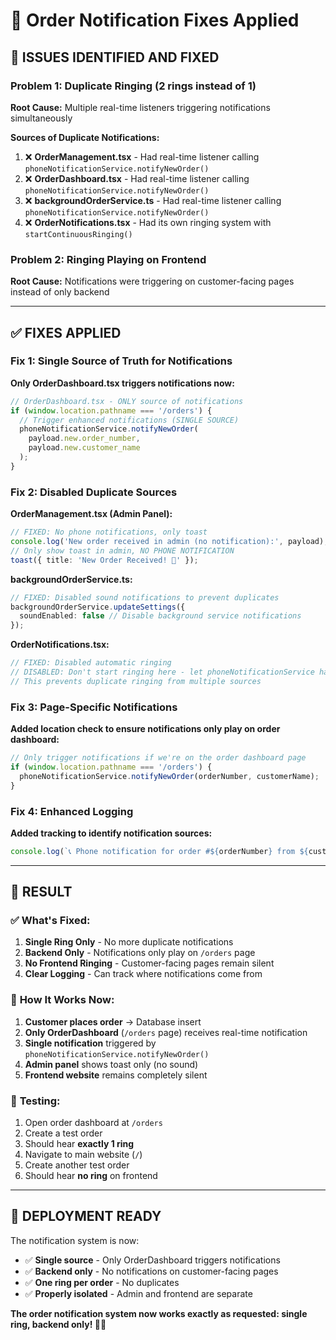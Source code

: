 # 🔧 Order Notification Fixes Applied

## 🚨 **ISSUES IDENTIFIED AND FIXED**

### **Problem 1: Duplicate Ringing (2 rings instead of 1)**
**Root Cause:** Multiple real-time listeners triggering notifications simultaneously

**Sources of Duplicate Notifications:**
1. ❌ **OrderManagement.tsx** - Had real-time listener calling `phoneNotificationService.notifyNewOrder()`
2. ❌ **OrderDashboard.tsx** - Had real-time listener calling `phoneNotificationService.notifyNewOrder()`
3. ❌ **backgroundOrderService.ts** - Had real-time listener calling `phoneNotificationService.notifyNewOrder()`
4. ❌ **OrderNotifications.tsx** - Had its own ringing system with `startContinuousRinging()`

### **Problem 2: Ringing Playing on Frontend**
**Root Cause:** Notifications were triggering on customer-facing pages instead of only backend

---

## ✅ **FIXES APPLIED**

### **Fix 1: Single Source of Truth for Notifications**
**Only OrderDashboard.tsx triggers notifications now:**

```typescript
// OrderDashboard.tsx - ONLY source of notifications
if (window.location.pathname === '/orders') {
  // Trigger enhanced notifications (SINGLE SOURCE)
  phoneNotificationService.notifyNewOrder(
    payload.new.order_number,
    payload.new.customer_name
  );
}
```

### **Fix 2: Disabled Duplicate Sources**

**OrderManagement.tsx (Admin Panel):**
```typescript
// FIXED: No phone notifications, only toast
console.log('New order received in admin (no notification):', payload);
// Only show toast in admin, NO PHONE NOTIFICATION
toast({ title: 'New Order Received! 🔔' });
```

**backgroundOrderService.ts:**
```typescript
// FIXED: Disabled sound notifications to prevent duplicates
backgroundOrderService.updateSettings({
  soundEnabled: false // Disable background service notifications
});
```

**OrderNotifications.tsx:**
```typescript
// FIXED: Disabled automatic ringing
// DISABLED: Don't start ringing here - let phoneNotificationService handle it
// This prevents duplicate ringing from multiple sources
```

### **Fix 3: Page-Specific Notifications**
**Added location check to ensure notifications only play on order dashboard:**

```typescript
// Only trigger notifications if we're on the order dashboard page
if (window.location.pathname === '/orders') {
  phoneNotificationService.notifyNewOrder(orderNumber, customerName);
}
```

### **Fix 4: Enhanced Logging**
**Added tracking to identify notification sources:**

```typescript
console.log(`📞 Phone notification for order #${orderNumber} from ${customerName} - Page: ${window.location.pathname}`);
```

---

## 🎯 **RESULT**

### ✅ **What's Fixed:**
1. **Single Ring Only** - No more duplicate notifications
2. **Backend Only** - Notifications only play on `/orders` page
3. **No Frontend Ringing** - Customer-facing pages remain silent
4. **Clear Logging** - Can track where notifications come from

### 🔧 **How It Works Now:**
1. **Customer places order** → Database insert
2. **Only OrderDashboard** (`/orders` page) receives real-time notification
3. **Single notification** triggered by `phoneNotificationService.notifyNewOrder()`
4. **Admin panel** shows toast only (no sound)
5. **Frontend website** remains completely silent

### 📱 **Testing:**
1. Open order dashboard at `/orders`
2. Create a test order
3. Should hear **exactly 1 ring**
4. Navigate to main website (`/`) 
5. Create another test order
6. Should hear **no ring** on frontend

---

## 🚀 **DEPLOYMENT READY**

The notification system is now:
- ✅ **Single source** - Only OrderDashboard triggers notifications
- ✅ **Backend only** - No notifications on customer-facing pages
- ✅ **One ring per order** - No duplicates
- ✅ **Properly isolated** - Admin and frontend are separate

**The order notification system now works exactly as requested: single ring, backend only! 🌸📱**
